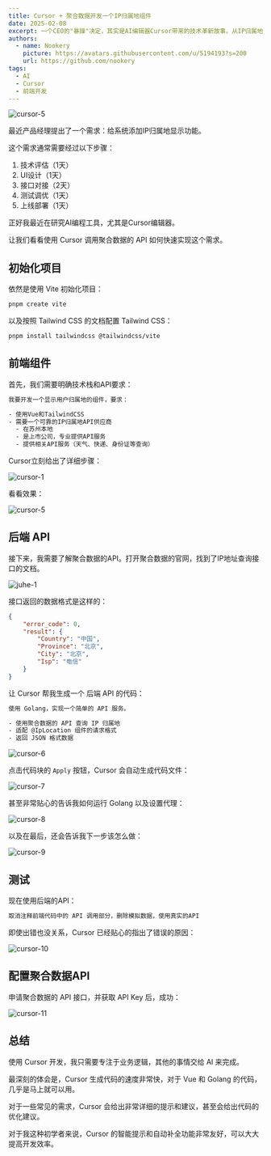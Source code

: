 ```yaml
---
title: Cursor + 聚合数据开发一个IP归属地组件
date: 2025-02-08
excerpt: 一个CEO的"暴躁"决定，其实是AI编辑器Cursor带来的技术革新故事。从IP归属地查询需求说起，聊聊AI如何改变开发流程。
authors:
  - name: Nookery
    picture: https://avatars.githubusercontent.com/u/5194193?s=200
    url: https://github.com/nookery
tags:
  - AI
  - Cursor
  - 前端开发
---
```


![cursor-5](./images/cursor-5.png)

最近产品经理提出了一个需求：给系统添加IP归属地显示功能。

这个需求通常需要经过以下步骤：
1. 技术评估（1天）
2. UI设计（1天）
3. 接口对接（2天）
4. 测试调优（1天）
5. 上线部署（1天）

正好我最近在研究AI编程工具，尤其是Cursor编辑器。  

让我们看看使用 Cursor 调用聚合数据的 API 如何快速实现这个需求。

## 初始化项目

依然是使用 Vite 初始化项目：

```bash
pnpm create vite
```

以及按照 Tailwind CSS 的文档配置 Tailwind CSS：

```bash
pnpm install tailwindcss @tailwindcss/vite
```


## 前端组件

首先，我们需要明确技术栈和API要求：

```bash
我要开发一个显示用户归属地的组件，要求：

- 使用Vue和TailwindCSS
- 需要一个可靠的IP归属地API供应商
  - 在苏州本地
  - 是上市公司，专业提供API服务
  - 提供相关API服务（天气、快递、身份证等查询）
```

Cursor立刻给出了详细步骤：

![cursor-1](./images/cursor-1.png)

看看效果：

![cursor-5](./images/cursor-5.png)

## 后端 API

接下来，我需要了解聚合数据的API。打开聚合数据的官网，找到了IP地址查询接口的文档。

![juhe-1](./images/juhe-1.png)

接口返回的数据格式是这样的：
```json
{
    "error_code": 0,
    "result": {
        "Country": "中国",
        "Province": "北京",
        "City": "北京",
        "Isp": "电信"
    }
}
```

让 Cursor 帮我生成一个 后端 API 的代码：

```bash
使用 Golang，实现一个简单的 API 服务。

- 使用聚合数据的 API 查询 IP 归属地
- 适配 @IpLocation 组件的请求格式
- 返回 JSON 格式数据

```

![cursor-6](./images/cursor-6.png)

点击代码块的 `Apply` 按钮，Cursor 会自动生成代码文件：

![cursor-7](./images/cursor-7.png)

甚至非常贴心的告诉我如何运行 Golang 以及设置代理：

![cursor-8](./images/cursor-8.png)

以及在最后，还会告诉我下一步该怎么做：

![cursor-9](./images/cursor-9.png)

## 测试

现在使用后端的API：

```bash
取消注释前端代码中的 API 调用部分，删除模拟数据，使用真实的API
```

即使出错也没关系，Cursor 已经贴心的指出了错误的原因：

![cursor-10](./images/cursor-10.png)

## 配置聚合数据API

申请聚合数据的 API 接口，并获取 API Key 后，成功：

![cursor-11](./images/cursor-11.png)

## 总结

使用 Cursor 开发，我只需要专注于业务逻辑，其他的事情交给 AI 来完成。  

最深刻的体会是，Cursor 生成代码的速度非常快，对于 Vue 和 Golang 的代码，几乎是马上就可以用。

对于一些常见的需求，Cursor 会给出非常详细的提示和建议，甚至会给出代码的优化建议。

对于我这种初学者来说，Cursor 的智能提示和自动补全功能非常友好，可以大大提高开发效率。




